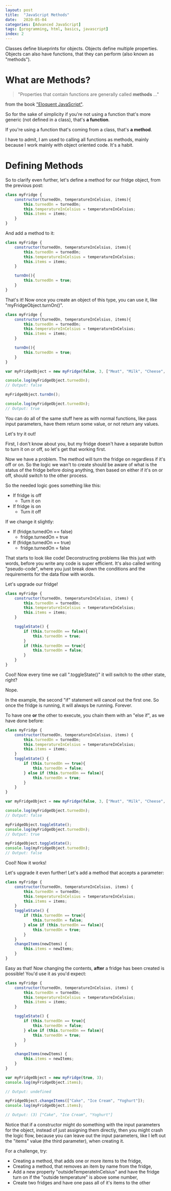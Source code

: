 ```yaml
---
layout: post
title:  "JavaScript Methods"
date:   2020-05-04
categories: [Advanced JavaScript]
tags: [programming, html, basics, javascript]
index: 2
---
```


Classes define blueprints for objects. Objects define multiple properties. Objects can also have functions, that they can perform (also known as "methods").

# What are Methods?

>"Properties that contain functions are generally called **methods** ..."

from the book ["Eloquent JavaScript"](https://eloquentjavascript.net/04_data.html#p_96KudJIN5i).

So for the sake of simplicity if you're not using a function that's more generic (not defined in a class), that's **a function**.

If you're using a function that's coming from a class, that's **a method**.

I have to admit, I am used to calling all functions as methods, mainly because I work mainly with object oriented code. It's a habit.

# Defining Methods

So to clarify even further, let's define a method for our fridge object, from the previous post:

```javascript
class myFridge {
    constructor(turnedOn, temperatureInCelsius, items){
        this.turnedOn = turnedOn;
        this.temperatureInCelsius = temperatureInCelsius;
        this.items = items;
    }
}
```

And add a method to it:

```javascript
class myFridge {
    constructor(turnedOn, temperatureInCelsius, items){
        this.turnedOn = turnedOn;
        this.temperatureInCelsius = temperatureInCelsius;
        this.items = items;
    }

    turnOn(){
        this.turnedOn = true;
    }
}
```

That's it! Now once you create an object of this type, you can use it, like "myFridgeObject.turnOn()". 

```javascript
class myFridge {
    constructor(turnedOn, temperatureInCelsius, items){
        this.turnedOn = turnedOn;
        this.temperatureInCelsius = temperatureInCelsius;
        this.items = items;
    }

    turnOn(){
        this.turnedOn = true;
    }
}

var myFridgeObject = new myFridge(false, 3, ["Meat", "Milk", "Cheese", "Eggs", "Salad"]);

console.log(myFridgeObject.turnedOn);
// Output: false

myFridgeObject.turnOn();

console.log(myFridgeObject.turnedOn);
// Output: true
```

You can do all of the same stuff here as with normal functions, like pass input parameters, have them return some value, or not return any values.

Let's try it out! 

First, I don't know about you, but my fridge doesn't have a separate button to turn it on or off, so let's get that working first.

Now we have a problem. The method will turn the fridge on regardless if it's off or on. So the logic we wan't to create should be aware of what is the status of the fridge before doing anything, then based on either if it's on or off, should switch to the other process.

So the needed logic goes something like this:

* If fridge is off
    * Turn it on
* If fridge is on
    * Turn it off

If we change it slightly:

* If (fridge.turnedOn == false)
    * fridge.turnedOn = true
* If (fridge.turnedOn == true)
    * fridge.turnedOn = false

That starts to look like code! Deconstructing problems like this just with words, before you write any code is super efficient. It's also called writing "pseudo-code", where you just break down the conditions and the requirements for the data flow with words.

Let's upgrade our fridge!

```javascript
class myFridge {
    constructor(turnedOn, temperatureInCelsius, items) {
        this.turnedOn = turnedOn;
        this.temperatureInCelsius = temperatureInCelsius;
        this.items = items;
    }

    toggleState() {
        if (this.turnedOn == false){
            this.turnedOn = true;
        }
        if (this.turnedOn == true){
            this.turnedOn = false;
        }
    }
}
```

Cool! Now every time we call ".toggleState()" it will switch to the other state, right? 

Nope.

In the example, the second "if" statement will cancel out the first one. So once the fridge is running, it will always be running. Forever.

To have one **or** the other to execute, you chain them with an "else if", as we have done before:

```javascript
class myFridge {
    constructor(turnedOn, temperatureInCelsius, items) {
        this.turnedOn = turnedOn;
        this.temperatureInCelsius = temperatureInCelsius;
        this.items = items;
    }
    toggleState() {
        if (this.turnedOn == true){
            this.turnedOn = false;
        } else if (this.turnedOn == false){
            this.turnedOn = true;
        }
    }
}

var myFridgeObject = new myFridge(false, 3, ["Meat", "Milk", "Cheese", "Eggs", "Salad"]);

console.log(myFridgeObject.turnedOn);
// Output: false

myFridgeObject.toggleState();
console.log(myFridgeObject.turnedOn);
// Output: true

myFridgeObject.toggleState();
console.log(myFridgeObject.turnedOn);
// Output: false
```

Cool! Now it works! 

Let's upgrade it even further! Let's add a method that accepts a parameter:

```javascript
class myFridge {
    constructor(turnedOn, temperatureInCelsius, items) {
        this.turnedOn = turnedOn;
        this.temperatureInCelsius = temperatureInCelsius;
        this.items = items;
    }
    toggleState() {
        if (this.turnedOn == true){
            this.turnedOn = false;
        } else if (this.turnedOn == false){
            this.turnedOn = true;
        }
    }
    changeItems(newItems) {
        this.items = newItems;
    }
}
```

Easy as that! Now changing the contents, **after** a fridge has been created is possible! You'd use it as you'd expect:

```javascript
class myFridge {
    constructor(turnedOn, temperatureInCelsius, items) {
        this.turnedOn = turnedOn;
        this.temperatureInCelsius = temperatureInCelsius;
        this.items = items;
    }

    toggleState() {
        if (this.turnedOn == true){
            this.turnedOn = false;
        } else if (this.turnedOn == false){
            this.turnedOn = true;
        }
    }

    changeItems(newItems) {
        this.items = newItems;
    }
}

var myFridgeObject = new myFridge(true, 3);
console.log(myFridgeObject.items);

// Output: undefined

myFridgeObject.changeItems(["Cake", "Ice Cream", "Yoghurt"]);
console.log(myFridgeObject.items);

// Output: (3) ["Cake", "Ice Cream", "Yoghurt"]
```

Notice that if a constructor might do something with the input parameters for the object, instead of just assigning them directly, then you might crash the logic flow, because you can leave out the input parameters, like I left out the "items" value (the third parameter), when creating it.

For a challenge, try:

* Creating a method, that adds one or more items to the fridge,
* Creating a method, that removes an item by name from the fridge,
* Add a new property "outsideTemperateInCelsius" and have the fridge turn on if the "outside temperature" is above some number,
* Create two fridges and have one pass all of it's items to the other

